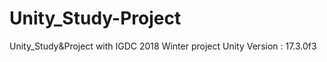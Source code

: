 # Unity_Study-Project
Unity_Study&amp;Project with IGDC 2018 Winter project
Unity Version : 17.3.0f3
